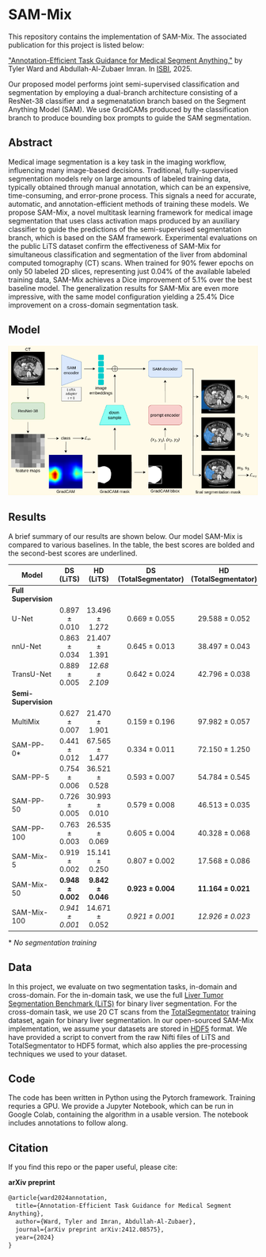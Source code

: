 # SAM-Mix

This repository contains the implementation of SAM-Mix. The associated publication for this project is listed below:

["Annotation-Efficient Task Guidance for Medical Segment Anything,"](https://arxiv.org/pdf/2412.08575) by Tyler Ward and Abdullah-Al-Zubaer Imran. In [ISBI](https://biomedicalimaging.org/2025/), 2025.

Our proposed model performs joint semi-supervised classification and segmentation by employing a dual-branch architecture consisting of a ResNet-38 classifier and a segmenatation branch based on the Segment Anything Model (SAM). We use GradCAMs produced by the classification branch to produce bounding box prompts to guide the SAM segmentation.

## Abstract
Medical image segmentation is a key task in the imaging workflow, influencing many image-based decisions. Traditional, fully-supervised segmentation models rely on large amounts of labeled training data, typically obtained through manual annotation, which can be an expensive, time-consuming, and error-prone process. This signals a need for accurate, automatic, and annotation-efficient methods of training these models. We propose SAM-Mix, a novel multitask learning framework for medical image segmentation that uses class activation maps produced by an auxiliary classifier to guide the predictions of the semi-supervised segmentation branch, which is based on the SAM framework. Experimental evaluations on the public LiTS dataset confirm the effectiveness of SAM-Mix for simultaneous classification and segmentation of the liver from abdominal computed tomography (CT) scans. When trained for 90% fewer epochs on only 50 labeled 2D slices, representing just 0.04% of the available labeled training data, SAM-Mix achieves a Dice improvement of 5.1% over the best baseline model. The generalization results for SAM-Mix are even more impressive, with the same model configuration yielding a 25.4% Dice improvement on a cross-domain segmentation task.

## Model
![Figure](https://github.com/tbwa233/SAM-Mix/blob/main/images/arxivarch(1).png)

## Results
A brief summary of our results are shown below. Our model SAM-Mix is compared to various baselines. In the table, the best scores are bolded and the second-best scores are underlined.

| Model         | DS (LiTS)         | HD (LiTS)         | DS (TotalSegmentator) | HD (TotalSegmentator) |
|---------------|:-----------------:|:-----------------:|:----------------------:|:----------------------:|
| **Full Supervision** |||||  
| U-Net         | 0.897 ± 0.010     | 13.496 ± 1.272     | 0.669 ± 0.055          | 29.588 ± 0.052         |
| nnU-Net       | 0.863 ± 0.034     | 21.407 ± 1.391     | 0.645 ± 0.013          | 38.497 ± 0.043         |
| TransU-Net    | 0.889 ± 0.005     | _12.68 ± 2.109_    | 0.642 ± 0.024          | 42.796 ± 0.038         |
| **Semi-Supervision** |||||  
| MultiMix      | 0.627 ± 0.007     | 21.470 ± 1.901     | 0.159 ± 0.196          | 97.982 ± 0.057         |
| SAM-PP-0*     | 0.441 ± 0.012     | 67.565 ± 1.477     | 0.334 ± 0.011          | 72.150 ± 1.250         |
| SAM-PP-5      | 0.754 ± 0.006     | 36.521 ± 0.528     | 0.593 ± 0.007          | 54.784 ± 0.545         |
| SAM-PP-50     | 0.726 ± 0.005     | 30.993 ± 0.010     | 0.579 ± 0.008          | 46.513 ± 0.035         |
| SAM-PP-100    | 0.763 ± 0.003     | 26.535 ± 0.069     | 0.605 ± 0.004          | 40.328 ± 0.068         |
| SAM-Mix-5     | 0.919 ± 0.002     | 15.141 ± 0.250     | 0.807 ± 0.002          | 17.568 ± 0.086         |
| SAM-Mix-50    | **0.948 ± 0.002** | **9.842 ± 0.046**  | **0.923 ± 0.004**      | **11.164 ± 0.021**     |
| SAM-Mix-100   | _0.941 ± 0.001_   | 14.671 ± 0.052     | _0.921 ± 0.001_        | _12.926 ± 0.023_       |

\* _No segmentation training_

## Data
In this project, we evaluate on two segmentation tasks, in-domain and cross-domain. For the in-domain task, we use the full [Liver Tumor Segmentation Benchmark (LiTS)](https://competitions.codalab.org/competitions/17094#learn_the_details-overview) for binary liver segmentation. For the cross-domain task, we use 20 CT scans from the [TotalSegmentator](https://zenodo.org/records/10047292) training dataset, again for binary liver segmentation. In our open-sourced SAM-Mix implementation, we assume your datasets are stored in [HDF5](https://www.hdfgroup.org/solutions/hdf5/) format. We have provided a script to convert from the raw Nifti files of LiTS and TotalSegmentator to HDF5 format, which also applies the pre-processing techniques we used to your dataset.

## Code
The code has been written in Python using the Pytorch framework. Training requries a GPU. We provide a Jupyter Notebook, which can be run in Google Colab, containing the algorithm in a usable version. The notebook includes annotations to follow along.

## Citation
If you find this repo or the paper useful, please cite: 

**arXiv preprint**
```
@article{ward2024annotation,
  title={Annotation-Efficient Task Guidance for Medical Segment Anything},
  author={Ward, Tyler and Imran, Abdullah-Al-Zubaer},
  journal={arXiv preprint arXiv:2412.08575},
  year={2024}
}
```
